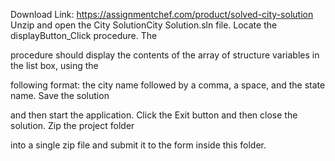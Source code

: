 Download Link: https://assignmentchef.com/product/solved-city-solution
<br>
Unzip and open the City SolutionCity Solution.sln file. Locate the displayButton_Click procedure. The

procedure should display the contents of the array of structure variables in the list box, using the

following format: the city name followed by a comma, a space, and the state name. Save the solution

and then start the application. Click the Exit button and then close the solution. Zip the project folder

into a single zip file and submit it to the form inside this folder.